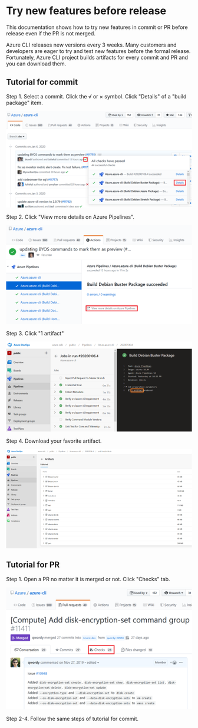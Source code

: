 Try new features before release
===

This documentation shows how to try new features in commit or PR before release even if the PR is not merged.

Azure CLI releases new versions every 3 weeks. Many customers and developers are eager to try and test new features before the formal release. Fortunately, Azure CLI project builds artifacts for every commit and PR and you can download them.

## Tutorial for commit

Step 1. Select a commit. Click the √ or × symbol. Click "Details" of a "build package" item.

![](assets/1.PNG)

Step 2. Click "View more details on Azure Pipelines".

![](assets/2.PNG)

Step 3. Click "1 artifact"

![](assets/3.PNG)

Step 4. Download your favorite artifact.

![](assets/4.PNG)

## Tutorial for PR

Step 1. Open a PR no matter it is merged or not. Click "Checks" tab.

![](assets/5.PNG)

Step 2-4. Follow the same steps of tutorial for commit.